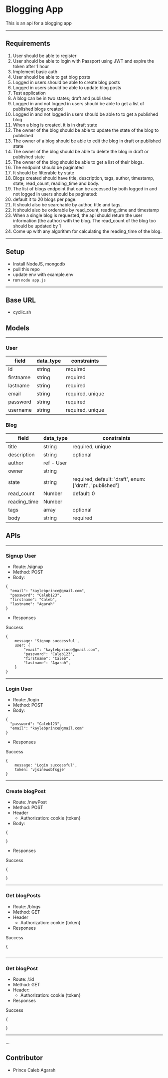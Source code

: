 # Blogging App
This is an api for a blogging app

---

## Requirements
1. User should be able to register 
2. User should be able to login with Passport using JWT and expire the token after 1 hour
3. Implement basic auth
4. User should be able to get blog posts
5. Logged in users should be able to create blog posts
6. Logged in users should be able to update blog posts
7. Test application
8. A blog can be in two states; draft and published
9. Logged in and not logged in users should be able to get a list of published blogs created
10. Logged in and not logged in users should be able to to get a published blog
11. When a blog is created, it is in draft state
12. The owner of the blog should be able to update the state of the blog to published
13. The owner of a blog should be able to edit the blog in draft or published state
14.  The owner of the blog should be able to delete the blog in draft or published state
15. The owner of the blog should be able to get a list of their blogs.
16. The endpoint should be paginated
17. It should be filterable by state
18. Blogs created should have title, description, tags, author, timestamp, state, read_count, reading_time and body.
19. The list of blogs endpoint that can be accessed by both logged in and not logged in users should be paginated:
20. default it to 20 blogs per page.
21. It should also be searchable by author, title and tags.
22. It should also be orderable by read_count, reading_time and timestamp
23. When a single blog is requested, the api should return the user information (the author) with the blog. The read_count of the blog too should be updated by 1
24. Come up with any algorithm for calculating the reading_time of the blog.
---



## Setup
- Install NodeJS, mongodb
- pull this repo
- update env with example.env
- run `node app.js`

---
## Base URL
- cyclic.sh


## Models
---

### User
| field      |  data_type | constraints       |
|------------|------------|-------------------|
|  id        | string     |  required         |             |
|  firstname | string     |  required         |
|  lastname  | string     |  required         |
|  email     | string     |  required, unique |
|  password  | string     |  required         |
|  username  | string     |  required, unique |


### Blog
| field        | data_type  | constraints                                              |
| ------------ | ---------- | -------------------------------------------------------- |
| title        | string     | required, unique                                         |
| description  | string     | optional                                                 |
| author       | ref - User |                                                          |
| owner        | string     |                                                          |
| state        | string     | required, default: 'draft', enum: ['draft', 'published'] |
| read_count   | Number     | default: 0                                               |
| reading_time | Number     |                                                          |
| tags         | array      | optional                                                 |
| body         | string     | required                                                 |



## APIs
---

### Signup User

- Route: /signup
- Method: POST
- Body: 
```
{
  "email": "kaylebprince@gmail.com",
  "password": "Caleb123",
  "firstname": "Caleb",
  "lastname": "Agarah"
}
```

- Responses

Success
```
{
    message: 'Signup successful',
    user: {
        "email": "kaylebprince@gmail.com",
        "password": "Caleb123",
        "firstname": "Caleb",
        "lastname": "Agarah",
    }
}
```
---
### Login User

- Route: /login
- Method: POST
- Body: 
```
{
  "password": "Caleb123",
  "email": "kaylebprince@gmail.com"
}
```

- Responses

Success
```
{
    message: 'Login successful',
    token: 'vjsinewobfsgje'
}
```

---
### Create blogPost

- Route: /newPost
- Method: POST
- Header
    - Authorization: cookie {token}
- Body: 
```
{
  
}
```

- Responses

Success
```
{
    
}
```
---
### Get blogPosts

- Route: /blogs
- Method: GET
- Header
    - Authorization: cookie {token}
- Responses

Success
```
{
   

```
---

### Get blogPost

- Route: /:id
- Method: GET
- Header:
    - Authorization: cookie {token}
- Responses

Success
```
{

}
```
---

...

## Contributor
- Prince Caleb Agarah